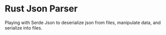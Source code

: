 # Rust Json Parser

Playing with Serde Json to deserialize json from files, manipulate data, and serialize into files.
